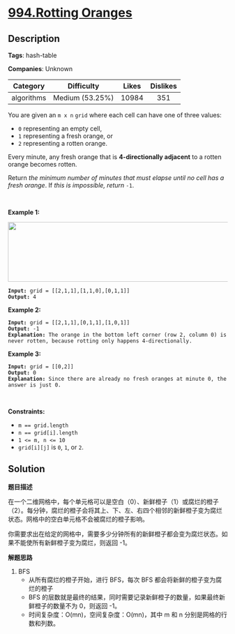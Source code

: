 # [994.Rotting Oranges](https://leetcode.com/problems/rotting-oranges/description/)

## Description

**Tags**: hash-table

**Companies**: Unknown

|  Category  |   Difficulty    | Likes | Dislikes |
| :--------: | :-------------: | :---: | :------: |
| algorithms | Medium (53.25%) | 10984 |   351    |

<p>You are given an <code>m x n</code> <code>grid</code> where each cell can have one of three values:</p>
<ul>
  <li><code>0</code> representing an empty cell,</li>
  <li><code>1</code> representing a fresh orange, or</li>
  <li><code>2</code> representing a rotten orange.</li>
</ul>
<p>Every minute, any fresh orange that is <strong>4-directionally adjacent</strong> to a rotten orange becomes rotten.</p>
<p>Return <em>the minimum number of minutes that must elapse until no cell has a fresh orange</em>. If <em>this is impossible, return</em> <code>-1</code>.</p>
<p>&nbsp;</p>
<p><strong class="example">Example 1:</strong></p>
<img alt="" src="https://assets.leetcode.com/uploads/2019/02/16/oranges.png" style="width: 650px; height: 137px;" />
<pre><code><strong>Input:</strong> grid = [[2,1,1],[1,1,0],[0,1,1]]
<strong>Output:</strong> 4</code></pre>
<p><strong class="example">Example 2:</strong></p>
<pre><code><strong>Input:</strong> grid = [[2,1,1],[0,1,1],[1,0,1]]
<strong>Output:</strong> -1
<strong>Explanation:</strong> The orange in the bottom left corner (row 2, column 0) is never rotten, because rotting only happens 4-directionally.</code></pre>
<p><strong class="example">Example 3:</strong></p>
<pre><code><strong>Input:</strong> grid = [[0,2]]
<strong>Output:</strong> 0
<strong>Explanation:</strong> Since there are already no fresh oranges at minute 0, the answer is just 0.</code></pre>
<p>&nbsp;</p>
<p><strong>Constraints:</strong></p>
<ul>
  <li><code>m == grid.length</code></li>
  <li><code>n == grid[i].length</code></li>
  <li><code>1 &lt;= m, n &lt;= 10</code></li>
  <li><code>grid[i][j]</code> is <code>0</code>, <code>1</code>, or <code>2</code>.</li>
</ul>

## Solution

**题目描述**

在一个二维网格中，每个单元格可以是空白（0）、新鲜橙子（1）或腐烂的橙子（2）。每分钟，腐烂的橙子会将其上、下、左、右四个相邻的新鲜橙子变为腐烂状态。网格中的空白单元格不会被腐烂的橙子影响。

你需要求出在给定的网格中，需要多少分钟所有的新鲜橙子都会变为腐烂状态。如果不能使所有新鲜橙子变为腐烂，则返回 -1。

**解题思路**

1. BFS
   - 从所有腐烂的橙子开始，进行 BFS，每次 BFS 都会将新鲜的橙子变为腐烂的橙子
   - BFS 的层数就是最终的结果，同时需要记录新鲜橙子的数量，如果最终新鲜橙子的数量不为 0，则返回 -1。
   - 时间复杂度：O(mn)，空间复杂度：O(mn)，其中 m 和 n 分别是网格的行数和列数。
